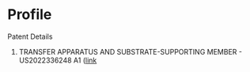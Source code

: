 # Profile
Patent Details 
1. TRANSFER APPARATUS AND SUBSTRATE-SUPPORTING MEMBER - US2022336248 A1 ([link](https://worldwide.espacenet.com/publicationDetails/biblio?DB=EPODOC&II=0&ND=3&adjacent=true&locale=en_EP&FT=D&date=20221020&CC=US&NR=2022336248A1&KC=A1#)
